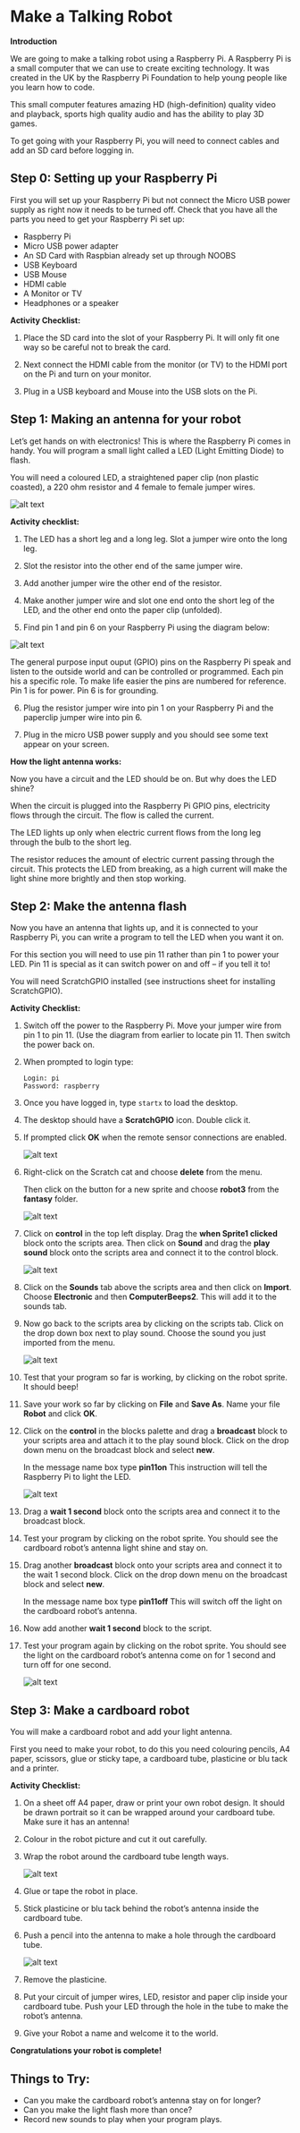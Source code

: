 # Make a Talking Robot

**Introduction**

We are going to make a talking robot using a Raspberry Pi. A Raspberry Pi is a small computer that we can use to create exciting technology. It was created in the UK by the Raspberry Pi Foundation to help young people like you learn how to code.

This small computer features amazing HD (high-definition) quality video and playback, sports high quality audio and has the ability to play 3D games. 

To get going with your Raspberry Pi, you will need to connect cables and add an SD card before logging in.

## Step 0: Setting up your Raspberry Pi

First you will set up your Raspberry Pi but not connect the Micro USB power supply as right now it needs to be turned off. Check that you have all the parts you need to get your Raspberry Pi set up:

- Raspberry Pi
- Micro USB power adapter
- An SD Card with Raspbian already set up through NOOBS
- USB Keyboard
- USB Mouse
- HDMI cable
- A Monitor or TV
- Headphones or a speaker

**Activity Checklist:**

1.	Place the SD card into the slot of your Raspberry Pi. It will only fit one way so be careful not to break the card. 

2.	Next connect the HDMI cable from the monitor (or TV) to the HDMI port on the Pi and turn on your monitor. 

3.	Plug in a USB keyboard and Mouse into the USB slots on the Pi.


## Step 1: Making an antenna for your robot

Let’s get hands on with electronics!  This is where the Raspberry Pi comes in handy. You will program a small light called a LED (Light Emitting Diode) to flash.

You will need a coloured LED, a straightened paper clip (non plastic coasted), a 220 ohm resistor and 4 female to female jumper wires.

![alt text](components.png "Components you will need")

**Activity checklist:**

1.  The LED has a short leg and a long leg. Slot a jumper wire onto the long leg.

2.	Slot the resistor into the other end of the same jumper wire.

3.	Add another jumper wire the other end of the resistor.

4.	Make another jumper wire and slot one end onto the short leg of the LED, and the other end onto the paper clip (unfolded).

5.	Find pin 1 and pin 6 on your Raspberry Pi using the diagram below:

![alt text](GPIO1.png "The Raspberry Pi GPIO pins")


  The general purpose input ouput (GPIO) pins on the Raspberry Pi speak and listen to the outside world and can be          controlled or programmed.  Each pin his a specific role. To make life easier the pins are numbered for reference.         Pin 1 is for power. Pin 6 is for grounding.


6.  Plug the resistor jumper wire into pin 1 on your Raspberry Pi and the paperclip jumper wire into pin 6. 

7.  Plug in the micro USB power supply and you should see some text appear on your screen.

**How the light antenna works:**

Now you have a circuit and the LED should be on. But why does the LED shine? 

When the circuit is plugged into the Raspberry Pi GPIO pins, electricity flows through the circuit. The flow is called the current. 

The LED lights up only when electric current flows from the long leg through the bulb to the short leg.

The resistor reduces the amount of electric current passing through the circuit. This protects the LED from breaking, as a high current will make the light shine more brightly and then stop working.


## Step 2: Make the antenna flash

Now you have an antenna that lights up, and it is connected to your Raspberry Pi, you can write a program to tell the LED when you want it on. 

For this section you will need to use pin 11 rather than pin 1 to power your LED. Pin 11 is special as it can switch power on and off – if you tell it to!  

You will need ScratchGPIO installed (see instructions sheet for installing ScratchGPIO).

**Activity Checklist:**

1.	Switch off the power to the Raspberry Pi. Move your jumper wire from pin 1 to pin 11. (Use the diagram from earlier to locate pin 11. Then switch the power back on. 

2.	When prompted to login type:

    ```
    Login: pi
    Password: raspberry
    ```

3.	Once you have logged in, type `startx` to load the desktop.

4.	The desktop should have a **ScratchGPIO** icon. Double click it. 

5.	If prompted click **OK** when the remote sensor connections are enabled. 

    ![alt text](Scratch-interface.png "The Scratch Interface")
    
6.	Right-click on the Scratch cat and choose **delete** from the menu. 

    Then click on the button for a new sprite and choose **robot3** from the **fantasy** folder.
    
    ![alt text](new_sprite.png "The Snew sprite from folder icon")
    
7.	Click on **control** in the top left display. Drag the **when Sprite1 clicked** block onto the scripts area. Then click on **Sound** and drag the **play sound** block onto the scripts area and connect it to the control block.

    ![alt text](play_sound.png "Connecting blocks in Scratch")
    
8.	Click on the **Sounds** tab above the scripts area and then click on **Import**. Choose **Electronic** and then **ComputerBeeps2**. This will add it to the sounds tab.

9.	Now go back to the scripts area by clicking on the scripts tab. Click on the drop down box next to play sound. Choose the sound you just imported from the menu.

    ![alt text](play_sound_beep.png "Play Sound block with a sound")

10.	Test that your program so far is working, by clicking on the robot sprite. It should beep!  

11.	Save your work so far by clicking on **File** and **Save As**. Name your file **Robot** and click **OK**.

12.	Click on the **control** in the blocks palette and drag a **broadcast** block to your scripts area and attach it to the play sound block. Click on the drop down menu on the broadcast block and select **new**. 

    In the message name box type **pin11on** This instruction will tell the Raspberry Pi to light the LED.

    ![alt text](pin11on.png "Sending a broadcast message to turn pin 11 on")
    
13.	Drag a **wait 1 second** block onto the scripts area and connect it to the broadcast block.

14.	Test your program by clicking on the robot sprite. You should see the cardboard robot’s antenna light shine and stay on.

15.	Drag another **broadcast** block onto your scripts area and connect it to the wait 1 second block. Click on the drop down menu on the broadcast block and select **new**. 

    In the message name box type **pin11off** This will switch off the light on the cardboard robot’s antenna. 

16.	Now add another **wait 1 second** block to the script.

17.	Test your program again by clicking on the robot sprite. You should see the light on the cardboard robot’s antenna come on for 1 second and turn off for one second.

    ![alt text](pin11off.png "Turn pin 11 off")


## Step 3: Make a cardboard robot

You will make a cardboard robot and add your light antenna. 

First you need to make your robot, to do this you need colouring pencils, A4 paper, scissors, glue or sticky tape, a cardboard tube, plasticine or blu tack and a printer. 

**Activity Checklist:**

1.	On a sheet off A4 paper, draw or print your own robot design. It should be drawn portrait so it can be wrapped around your cardboard tube. Make sure it has an antenna!

2.	Colour in the robot picture and cut it out carefully.

3.	Wrap the robot around the cardboard tube length ways.

    ![alt text](cardboard.png "Wrap the robot around the cardboard tube")

4.  Glue or tape the robot in place.

5.	Stick plasticine or blu tack behind the robot’s antenna inside the cardboard tube.

6.	Push a pencil into the antenna to make a hole through the cardboard tube.

    ![alt text](cardboard2.png "WMake a hole in the cardboard for the LED antenna")

7.	Remove the plasticine.

8.	Put your circuit of jumper wires, LED, resistor and paper clip inside your cardboard tube. Push your LED through the hole in the tube to make the robot’s antenna. 

9.	Give your Robot a name and welcome it to the world. 


**Congratulations your robot is complete!** 

## Things to Try:

-	Can you make the cardboard robot’s antenna stay on for longer?	
-	Can you make the light flash more than once?
-	Record new sounds to play when your program plays.
    
    



